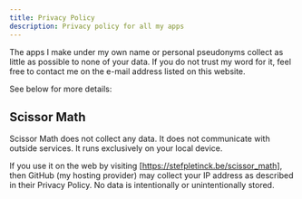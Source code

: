 ```yaml
---
title: Privacy Policy
description: Privacy policy for all my apps
---
```


The apps I make under my own name or personal pseudonyms collect as little as possible to none of your data.
If you do not trust my word for it, feel free to contact me on the e-mail address listed on this website.

See below for more details:

## Scissor Math

Scissor Math does not collect any data. It does not communicate with outside services.
It runs exclusively on your local device.

If you use it on the web by visiting [https://stefpletinck.be/scissor_math], then GitHub (my hosting provider) may collect your IP address as described in their Privacy Policy.
No data is intentionally or unintentionally stored.

